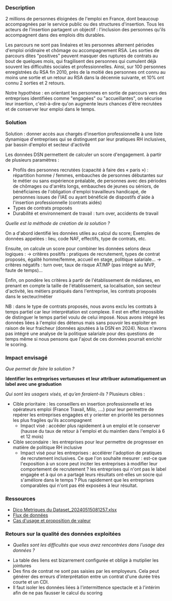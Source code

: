 ### Description

2 millions de personnes éloignées de l'emploi en France, dont beaucoup accompagnées par le service public ou des structures d'insertion. Tous les acteurs de l'insertion partagent un objectif : l'inclusion des personnes qu'ils accompagnent dans des emplois dits durables. 

Les parcours ne sont pas linéaires et les personnes alternent périodes d'emploi oridinaire et chômage ou accompagnement RSA. Les sorties de parcours dites "positives" peuvent masquer des ruptures de contrats au bout de quelques mois, qui fragilisent des personnes qui cumulent déjà souvent les difficultés sociales et professionnelles. Ainsi, sur 100 personnes enregistrées du RSA fin 2010, près de la moitié des personnes ont connu au moins une sortie et un retour au RSA dans la décennie suivante, et 10% ont connu 2 sorties et 2 retours. 

Notre hypothèse : en orientant les personnes en sortie de parcours vers des entreprises identifiées comme "engagées" ou "accueillantes", on sécurise leur insertion, c'est-à-dire qu'on augmente leurs chances d'être recrutées et de conserver leur emploi dans le temps. 

### Solution

Solution : donner accès aux chargés d'insertion professionnelle à une liste dynamique d'entreprises qui se distinguent par leur pratiques RH inclusives, par bassin d'emploi et secteur d'activité

Les données DSN permettent de calculer un score d'engagement. à partir de plusieurs paramètres : 
+ Profils des personnes recrutées (capacité à faire des « paris ») : répartition homme / femmes, embauches de personnes débutantes sur le métier ou sans expérience préalable, de personnes avec des périodes de chômages ou d'arrêts longs, embauches de jeunes ou séniors, de bénéficiaires de l'obligation d'emploi travailleurs handicapé, de personnes issues de l'IAE ou ayant bénéficié de dispostifs d'aide à l'insertion professionnelle (contrats aidés)
+ Types de contrats proposés 
+ Durabilité et environnement de travail :  turn over, accidents de travail

*Quelle est la méthode de création de la solution ?*

On a d'abord identifié les données utiles au calcul du score; Exemples de données appelées : lieu, code NAF, effectifs, type de contrats, etc. 

Ensuite, on calcule un score pour combiner les données selons deux logiques : 
  -> critères positifs : pratiques de recrutement, types de contrat proposés, égalité homme/femme, accueil en stage, politique salariale...
  -> critères négatifs : turn over, taux de risque AT/MP (pas intégré au MVP, faute de temps)...
  
Enfin, on pondère les critères à partir de l'établissement de médianes, en prenant en compte la taille de l'établissement, sa localisation, son secteur d'activité, les métiers pratiqués dans l'entreprise, les contrats proposés dans le secteur/métier

NB : dans le type de contrats proposés, nous avons exclu les contrats à temps partiel car leur interprétation est complexe. Il est en effet impossible de distinguer le temps partiel voulu de celui imposé.  Nous avons intégré  les données liées à l'emploi des détenus mais sans pouvoir les exploiter en raison de leur fraicheur (données ajoutées à la DSN en 2024).
Nous n'avons pas intégré une analyse de la politique salariale pour des questions de temps même si nous pensons que l'ajout de ces données pourrait enrichir le scoring.

### Impact envisagé
*Que permet de faire la solution ?*

**Identifier les entreprises vertueuses et leur attribuer automatiquement un label avec une graduation**

*Qui sont les usagers visés, et qu’en feraient-ils ?*
Plusieurs cibles :
- Cible prioritaire : les conseillers en insertion professionnelle et les opérateurs emploi (France Travail, Milo, ....) pour leur permettre de repérer les entreprises engagées et y orienter en priorité les personnes les plus fragiles qu'ils accompagnent
  - Impact visé : accéder plus rapidement à un emploi et le conserver (hausse du taux de retour  à l'emploi et du maintien dans l'emploi à 6 et 12 mois)
- Cible secondaire : les entreprises pour leur permettre de progresser en matière de politique RH inclusive
  - Impact visé pour les entreprises : accélérer l'adoption de pratiques de recrutement inclusives. Ce que l'on souhaite mesurer : est-ce que l'exposition à un score peut inciter les entreprises à modifier leur comportement de recrutement ? les entreprises qui n'ont pas le label engagée et à qui on a partagé leurs résultats ont-elles un socre qui s'améliore dans le temps ? Plus rapidement que les entreprises comparables qui n'ont pas été exposées à leur résultat. 
  
### Ressources

- [Dico Metriques du Dataset_20240515081257.xlsx](https://github.com/adenoix/hackathon-dsn/blob/main/Dico%20Metriques%20du%20Dataset_20240515081257.xlsx) 
- [Flux de données](https://github.com/adenoix/hackathon-dsn/blob/main/Flux%20Data_20240515081247.pptx) 
- [Cas d'usage et proposition de valeur](https://miro.com/app/board/uXjVKIX2HxM=/?share_link_id=102171823594) 
  
### Retours sur la qualité des données exploitées

* *Quelles sont les difficultés que vous avez rencontrées dans l’usage des données ?*
- La table des liens est bizarrement configurée et oblige à mutiplier les jointures
- Des fins de contrat ne sont pas saisies par les employeurs. Cela peut générer des erreurs d'interprétation entre un contrat d'une durée très courte et un CDI.
- Il faut isoler les données liées à l'intermittence spectacle et à l'intérim afin de ne pas fausser le calcul du scoring


